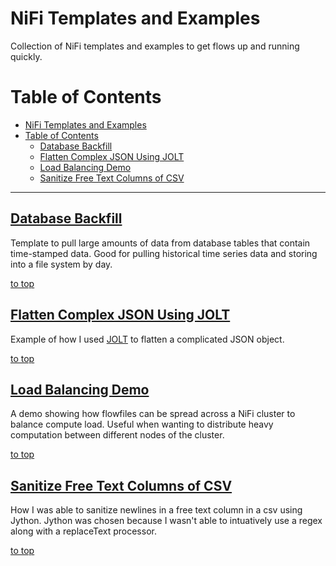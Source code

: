 # NiFi Templates and Examples

Collection of NiFi templates and examples to get flows up and running quickly.

# Table of Contents
- [NiFi Templates and Examples](#nifi-templates-and-examples)
- [Table of Contents](#table-of-contents)
    - [Database Backfill](#database-backfill)
    - [Flatten Complex JSON Using JOLT](#flatten-complex-json-using-jolt)
    - [Load Balancing Demo](#load-balancing-demo)
    - [Sanitize Free Text Columns of CSV](#sanitize-free-text-columns-of-csv)

-----

## [Database Backfill](database-backfill/README.md)

Template to pull large amounts of data from database tables that contain time-stamped data. Good for pulling historical time series data and storing into a file system by day.

[to top](#nifi-templates-and-examples)

## [Flatten Complex JSON Using JOLT](flatten-complex-json-using-jolt/README.md)

Example of how I used [JOLT](https://jolt-demo.appspot.com/#inception) to flatten a complicated JSON object.

[to top](#nifi-templates-and-examples)

## [Load Balancing Demo](load-balancing-demo/README.md)

A demo showing how flowfiles can be spread across a NiFi cluster to balance compute load. Useful when wanting to distribute heavy computation between different nodes of the cluster.

[to top](#nifi-templates-and-examples)

## [Sanitize Free Text Columns of CSV](sanitize-free-text-columns-of-csv/README.md)

How I was able to sanitize newlines in a free text column in a csv using Jython. Jython was chosen because I wasn't able to intuatively use a regex along with a replaceText processor.

[to top](#nifi-templates-and-examples)